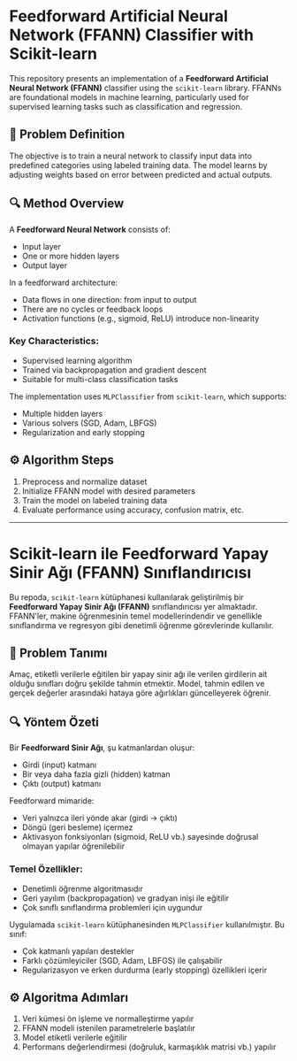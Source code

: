# Feedforward Artificial Neural Network (FFANN) Classifier with Scikit-learn

This repository presents an implementation of a **Feedforward Artificial Neural Network (FFANN)** classifier using the `scikit-learn` library. FFANNs are foundational models in machine learning, particularly used for supervised learning tasks such as classification and regression.

## 📌 Problem Definition

The objective is to train a neural network to classify input data into predefined categories using labeled training data. The model learns by adjusting weights based on error between predicted and actual outputs.

## 🔍 Method Overview

A **Feedforward Neural Network** consists of:
- Input layer  
- One or more hidden layers  
- Output layer

In a feedforward architecture:
- Data flows in one direction: from input to output  
- There are no cycles or feedback loops  
- Activation functions (e.g., sigmoid, ReLU) introduce non-linearity

### Key Characteristics:
- Supervised learning algorithm  
- Trained via backpropagation and gradient descent  
- Suitable for multi-class classification tasks

The implementation uses `MLPClassifier` from `scikit-learn`, which supports:
- Multiple hidden layers
- Various solvers (SGD, Adam, LBFGS)
- Regularization and early stopping

## ⚙️ Algorithm Steps

1. Preprocess and normalize dataset  
2. Initialize FFANN model with desired parameters  
3. Train the model on labeled training data  
4. Evaluate performance using accuracy, confusion matrix, etc.

---

# Scikit-learn ile Feedforward Yapay Sinir Ağı (FFANN) Sınıflandırıcısı

Bu repoda, `scikit-learn` kütüphanesi kullanılarak geliştirilmiş bir **Feedforward Yapay Sinir Ağı (FFANN)** sınıflandırıcısı yer almaktadır. FFANN'ler, makine öğrenmesinin temel modellerindendir ve genellikle sınıflandırma ve regresyon gibi denetimli öğrenme görevlerinde kullanılır.

## 📌 Problem Tanımı

Amaç, etiketli verilerle eğitilen bir yapay sinir ağı ile verilen girdilerin ait olduğu sınıfları doğru şekilde tahmin etmektir. Model, tahmin edilen ve gerçek değerler arasındaki hataya göre ağırlıkları güncelleyerek öğrenir.

## 🔍 Yöntem Özeti

Bir **Feedforward Sinir Ağı**, şu katmanlardan oluşur:
- Girdi (input) katmanı  
- Bir veya daha fazla gizli (hidden) katman  
- Çıktı (output) katmanı

Feedforward mimaride:
- Veri yalnızca ileri yönde akar (girdi → çıktı)  
- Döngü (geri besleme) içermez  
- Aktivasyon fonksiyonları (sigmoid, ReLU vb.) sayesinde doğrusal olmayan yapılar öğrenilebilir

### Temel Özellikler:
- Denetimli öğrenme algoritmasıdır  
- Geri yayılım (backpropagation) ve gradyan inişi ile eğitilir  
- Çok sınıflı sınıflandırma problemleri için uygundur

Uygulamada `scikit-learn` kütüphanesinden `MLPClassifier` kullanılmıştır. Bu sınıf:
- Çok katmanlı yapıları destekler  
- Farklı çözümleyiciler (SGD, Adam, LBFGS) ile çalışabilir  
- Regularizasyon ve erken durdurma (early stopping) özellikleri içerir

## ⚙️ Algoritma Adımları

1. Veri kümesi ön işleme ve normalleştirme yapılır  
2. FFANN modeli istenilen parametrelerle başlatılır  
3. Model etiketli verilerle eğitilir  
4. Performans değerlendirmesi (doğruluk, karmaşıklık matrisi vb.) yapılır
```
